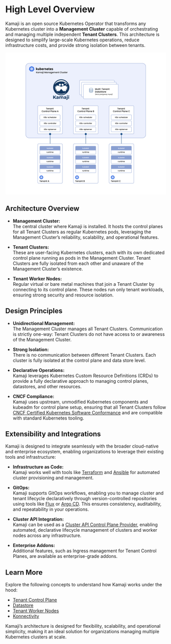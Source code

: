 # High Level Overview

Kamaji is an open source Kubernetes Operator that transforms any Kubernetes cluster into a **Management Cluster** capable of orchestrating and managing multiple independent **Tenant Clusters**. This architecture is designed to simplify large-scale Kubernetes operations, reduce infrastructure costs, and provide strong isolation between tenants.

![Kamaji Architecture](../images/architecture.png)

## Architecture Overview

- **Management Cluster:**  
  The central cluster where Kamaji is installed. It hosts the control planes for all Tenant Clusters as regular Kubernetes pods, leveraging the Management Cluster’s reliability, scalability, and operational features.

- **Tenant Clusters:**  
  These are user-facing Kubernetes clusters, each with its own dedicated control plane running as pods in the Management Cluster. Tenant Clusters are fully isolated from each other and unaware of the Management Cluster’s existence.

- **Tenant Worker Nodes:**  
  Regular virtual or bare metal machines that join a Tenant Cluster by connecting to its control plane. These nodes run only tenant workloads, ensuring strong security and resource isolation.

## Design Principles

- **Unidirectional Management:**  
  The Management Cluster manages all Tenant Clusters. Communication is strictly one-way: Tenant Clusters do not have access to or awareness of the Management Cluster.

- **Strong Isolation:**  
  There is no communication between different Tenant Clusters. Each cluster is fully isolated at the control plane and data store level.

- **Declarative Operations:**  
  Kamaji leverages Kubernetes Custom Resource Definitions (CRDs) to provide a fully declarative approach to managing control planes, datastores, and other resources.

- **CNCF Compliance:**  
  Kamaji uses upstream, unmodified Kubernetes components and kubeadm for control plane setup, ensuring that all Tenant Clusters follow [CNCF Certified Kubernetes Software Conformance](https://www.cncf.io/certification/software-conformance/) and are compatible with standard Kubernetes tooling.

## Extensibility and Integrations

Kamaji is designed to integrate seamlessly with the broader cloud-native and enterprise ecosystem, enabling organizations to leverage their existing tools and infrastructure:

- **Infrastructure as Code:**  
  Kamaji works well with tools like [Terraform](https://www.terraform.io/) and [Ansible](https://www.ansible.com/) for automated cluster provisioning and management.

- **GitOps:**  
  Kamaji supports GitOps workflows, enabling you to manage cluster and tenant lifecycle declaratively through version-controlled repositories using tools like [Flux](https://fluxcd.io/) or [Argo CD](https://argo-cd.readthedocs.io/). This ensures consistency, auditability, and repeatability in your operations.

- **Cluster API Integration:**  
  Kamaji can be used as a [Cluster API Control Plane Provider](https://github.com/clastix/cluster-api-control-plane-provider-kamaji), enabling automated, declarative lifecycle management of clusters and worker nodes across any infrastructure.

- **Enterprise Addons:**  
  Additional features, such as Ingress management for Tenant Control Planes, are available as enterprise-grade addons.

## Learn More

Explore the following concepts to understand how Kamaji works under the hood:

- [Tenant Control Plane](tenant-control-plane.md)
- [Datastore](datastore.md)
- [Tenant Worker Nodes](tenant-worker-nodes.md)
- [Konnectivity](konnectivity.md)

Kamaji’s architecture is designed for flexibility, scalability, and operational simplicity, making it an ideal solution for organizations managing multiple Kubernetes clusters at scale.
